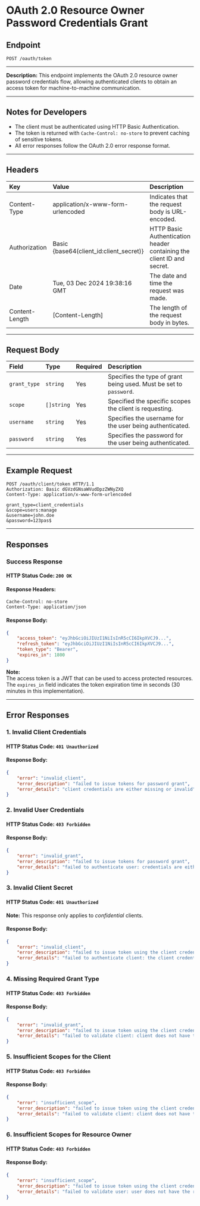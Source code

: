 # OAuth 2.0 Resource Owner Password Credentials Grant

## Endpoint
```http
POST /oauth/token
```

---

**Description:** 
This endpoint implements the OAuth 2.0 resource owner password credentials flow, allowing authenticated clients to obtain an access token for machine-to-machine communication.

---

## Notes for Developers
- The client must be authenticated using HTTP Basic Authentication.
- The token is returned with `Cache-Control: no-store` to prevent caching of sensitive tokens.
- All error responses follow the OAuth 2.0 error response format.

---

## Headers
| Key             | Value                                   | Description                                                                |
| :-------------- | :---------------------------------------| :--------------------------------------------------------------------------|
| Content-Type    | application/x-www-form-urlencoded       | Indicates that the request body is URL-encoded.                            |
| Authorization   | Basic {base64(client_id:client_secret)} | HTTP Basic Authentication header containing the client ID and secret.      |
| Date            | Tue, 03 Dec 2024 19:38:16 GMT           | The date and time the request was made.                                    |
| Content-Length  | [Content-Length]                        | The length of the request body in bytes.                                   |

---

## Request Body
| Field        | Type       | Required  | Description                                                                     |
| :------------|:-----------|:----------|:--------------------------------------------------------------------------------|
| `grant_type` | `string`   | Yes       | Specifies the type of grant being used. Must be set to `password`.              |
| `scope`      | `[]string` | Yes       | Specified the specific scopes the client is requesting.                         |
| `username`   | `string`   | Yes       | Specifies the username for the user being authenticated.                        |
| `password`   | `string`   | Yes       | Specifies the password for the user being authenticated.                        |

---

## Example Request
```http
POST /oauth/client/token HTTP/1.1
Authorization: Basic dGVzdGNsaWVudDpzZWNyZXQ
Content-Type: application/x-www-form-urlencoded

grant_type=client_credentials
&scope=users:manage
&username=john.doe
&password=123pas$
```

---

## Responses

### Success Response
#### HTTP Status Code: `200 OK`
#### Response Headers:
```
Cache-Control: no-store
Content-Type: application/json
```
#### Response Body:
```json
{
    "access_token": "eyJhbGciOiJIUzI1NiIsInR5cCI6IkpXVCJ9...",
    "refresh_token": "eyJhbGciOiJIUzI1NiIsInR5cCI6IkpXVCJ9...",
    "token_type": "Bearer",
    "expires_in": 1800
}
```

**Note:**  
The access token is a JWT that can be used to access protected resources. The `expires_in` field indicates the token expiration time in seconds (30 minutes in this implementation).

---

## Error Responses

### 1. Invalid Client Credentials
#### HTTP Status Code: `401 Unauthorized`
#### Response Body:
```json
{
    "error": "invalid_client",
    "error_description": "failed to issue tokens for password grant",
    "error_details": "client credentials are either missing or invalid"
}
```

### 2. Invalid User Credentials
#### HTTP Status Code: `403 Forbidden`
#### Response Body:
```json
{
    "error": "invalid_grant",
    "error_description": "failed to issue tokens for password grant",
    "error_details": "failed to authenticate user: credentials are either missing or invalid"
}
```

### 3. Invalid Client Secret
#### HTTP Status Code: `401 Unauthorized`
**Note:** This response only applies to *confidential* clients.
#### Response Body:
```json
{
    "error": "invalid_client",
    "error_description": "failed to issue token using the client credentials provided",
    "error_details": "failed to authenticate client: the client credentials are invalid or incorrectly formatted"
}
```

### 4. Missing Required Grant Type
#### HTTP Status Code: `403 Forbidden`
#### Response Body:
```json
{
    "error": "invalid_grant",
    "error_description": "failed to issue token using the client credentials provided",
    "error_details": "failed to validate client: client does not have the required grant type"
}
```

### 5. Insufficient Scopes for the Client
#### HTTP Status Code: `403 Forbidden`
#### Response Body:
```json
{
    "error": "insufficient_scope",
    "error_description": "failed to issue token using the client credentials provided",
    "error_details": "failed to validate client: client does not have the required scope(s)"
}
```

### 6. Insufficient Scopes for Resource Owner
#### HTTP Status Code: `403 Forbidden`
#### Response Body:
```json
{
    "error": "insufficient_scope",
    "error_description": "failed to issue token using the client credentials provided",
    "error_details": "failed to validate user: user does not have the required scope(s)"
}
```
